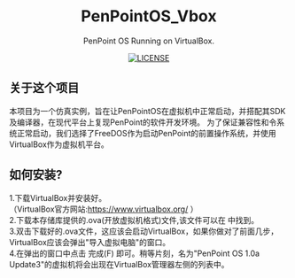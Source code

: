 <div align="center">

# PenPointOS_Vbox
PenPoint OS Running on VirtualBox.<br />

[![LICENSE](https://img.shields.io/badge/LICENSE-Apache2.0-green.svg?style=for-the-badge)](https://github.com/Inter1006/PenPointOS_Vbox/blob/main/LICENSE )

</div>

## 关于这个项目
本项目为一个仿真实例，旨在让PenPointOS在虚拟机中正常启动，并搭配其SDK及编译器，在现代平台上复现PenPoint的软件开发环境。
为了保证兼容性和令系统正常启动，我们选择了FreeDOS作为启动PenPoint的前置操作系统，并使用VirtualBox作为虚拟机平台。
## 如何安装?
1.下载VirtualBox并安装好。<br />
 （VirtualBox官方网站:https://www.virtualbox.org/ ）<br />
2.下载本存储库提供的.ova(开放虚拟机格式)文件,该文件可以在 中找到。<br />
3.双击下载好的.ova文件，这应该会启动VirtualBox，如果你做对了前面几步，VirtualBox应该会弹出"导入虚拟电脑"的窗口。<br />
4.在弹出的窗口中点击 完成(F) 即可。稍等片刻，名为"PenPoint OS 1.0a Update3"的虚拟机将会出现在VirtualBox管理器左侧的列表中。
## 
